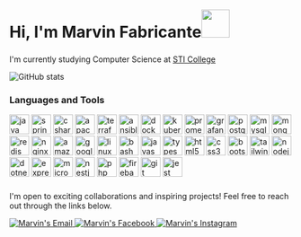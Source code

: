 <!--
**laFleur404/laFleur404** is a ✨ _special_ ✨ repository because its `README.md` (this file) appears on your GitHub profile.

Here are some ideas to get you started:

- 🔭 I’m currently working on ...
- 🌱 I’m currently learning ...
- 👯 I’m looking to collaborate on ...
- 🤔 I’m looking for help with ...
- 💬 Ask me about ...
- 📫 How to reach me: ...
- 😄 Pronouns: ...
- ⚡ Fun fact: ...
-->

<h1 align="left">Hi, I'm Marvin Fabricante<img src="https://media.giphy.com/media/jsHVvDpDMCwbyLuYM0/giphy.gif" width="50"></h1>

###

<p align="left">I'm currently studying Computer Science at <a href="https://www.sti.edu/programs-details.asp?p=Mg==">STI College</a></p>

![GitHub stats](https://github-readme-stats.vercel.app/api?username=laFleur404)  

###

<h3 align="left">Languages and Tools</h3>

<div align="left">
  <img src="https://skillicons.dev/icons?i=java" height="35" alt="java logo"  />
  <img src="https://cdn.jsdelivr.net/gh/devicons/devicon/icons/spring/spring-original.svg" height="35" alt="spring logo"  />
  <img src="https://skillicons.dev/icons?i=cs" height="35" alt="csharp logo"  />
  <img src="https://skillicons.dev/icons?i=kafka" height="35" alt="apachekafka logo"  />
  <img src="https://cdn.jsdelivr.net/gh/devicons/devicon/icons/terraform/terraform-original.svg" height="35" alt="terraform logo"  />
  <img src="https://cdn.jsdelivr.net/gh/devicons/devicon/icons/ansible/ansible-original.svg" height="35" alt="ansible logo"  />
  <img src="https://skillicons.dev/icons?i=docker" height="35" alt="docker logo"  />
  <img src="https://skillicons.dev/icons?i=kubernetes" height="35" alt="kubernetes logo"  />
  <img src="https://skillicons.dev/icons?i=prometheus" height="35" alt="prometheus logo"  />
  <img src="https://skillicons.dev/icons?i=grafana" height="35" alt="grafana logo"  />
  <img src="https://skillicons.dev/icons?i=postgres" height="35" alt="postgresql logo"  />
  <img src="https://skillicons.dev/icons?i=mysql" height="35" alt="mysql logo"  />
  <img src="https://skillicons.dev/icons?i=mongodb" height="35" alt="mongodb logo"  />
  <img src="https://skillicons.dev/icons?i=redis" height="35" alt="redis logo"  />
  <img src="https://cdn.jsdelivr.net/gh/devicons/devicon/icons/nginx/nginx-original.svg" height="35" alt="nginx logo"  />
  <img src="https://skillicons.dev/icons?i=aws" height="35" alt="amazonwebservices logo"  />
  <img src="https://skillicons.dev/icons?i=gcp" height="35" alt="googlecloud logo"  />
  <img src="https://skillicons.dev/icons?i=linux" height="35" alt="linux logo"  />
  <img src="https://skillicons.dev/icons?i=bash" height="35" alt="bash logo"  />
  <img src="https://skillicons.dev/icons?i=js" height="35" alt="javascript logo"  />
  <img src="https://skillicons.dev/icons?i=ts" height="35" alt="typescript logo"  />
  <img src="https://skillicons.dev/icons?i=html" height="35" alt="html5 logo"  />
  <img src="https://skillicons.dev/icons?i=css" height="35" alt="css3 logo"  />
  <img src="https://skillicons.dev/icons?i=bootstrap" height="35" alt="bootstrap logo"  />
  <img src="https://skillicons.dev/icons?i=tailwind" height="35" alt="tailwindcss logo"  />
  <img src="https://cdn.jsdelivr.net/gh/devicons/devicon/icons/nodejs/nodejs-original.svg" height="35" alt="nodejs logo"  />
  <img src="https://cdn.jsdelivr.net/gh/devicons/devicon/icons/dotnetcore/dotnetcore-original.svg" height="35" alt="dotnetcore logo"  />
  <img src="https://skillicons.dev/icons?i=express" height="35" alt="express logo"  />
  <img src="https://cdn.jsdelivr.net/gh/devicons/devicon/icons/microsoftsqlserver/microsoftsqlserver-plain.svg" height="35" alt="microsoftsqlserver logo"  />
  <img src="https://skillicons.dev/icons?i=nestjs" height="35" alt="nestjs logo"  />
  <img src="https://skillicons.dev/icons?i=php" height="35" alt="php logo"  />
  <img src="https://skillicons.dev/icons?i=firebase" height="35" alt="firebase logo"  />
  <img src="https://skillicons.dev/icons?i=git" height="35" alt="git logo"  />
  <img src="https://skillicons.dev/icons?i=jest" height="35" alt="jest logo"  />
</div>

###

I'm open to exciting collaborations and inspiring projects!
Feel free to reach out through the links below. 

<a href="mailto:marvinfabricante630@gmail.com">
  <img alt="Marvin's Email" src="https://img.shields.io/badge/-E--mail-1A4730?style=flat-square&logo=Gmail&logoColor=white" />
</a>

<a href="https://www.facebook.com/marvin.fabricante.7">
  <img alt="Marvin's Facebook" src="https://img.shields.io/badge/-Facebook-1877F2?style=flat-square&logo=Facebook&logoColor=white" />
</a>

<a href="https://www.instagram.com/ignicoach" target="_blank">
  <img alt="Marvin's Instagram" src="https://img.shields.io/badge/-Instagram-E4405F?style=flat-square&logo=Instagram&logoColor=white" />
</a>
